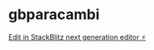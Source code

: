 # gbparacambi

[Edit in StackBlitz next generation editor ⚡️](https://stackblitz.com/~/github.com/ErickXavier/gbparacambi)